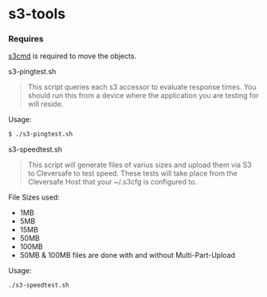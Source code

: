 # s3-tools

### Requires
[s3cmd](https://github.com/kalantal/s3cmd) is required to move the objects.

  s3-pingtest.sh
> This script queries each s3 accessor to evaluate response times.
> You should run this from a device where the application you are testing for will reside.

Usage: 
```sh
$ ./s3-pingtest.sh
```

s3-speedtest.sh
> This script will generate files of varius sizes and upload them via S3 to Cleversafe to test speed.
> These tests will take place from the Cleversafe Host that your ~/.s3cfg is configured to.

File Sizes used:
  - 1MB
  - 5MB
  - 15MB
  - 50MB
  - 100MB
  - 50MB & 100MB files are done with and without Multi-Part-Upload

Usage: 
```sh
./s3-speedtest.sh
```
